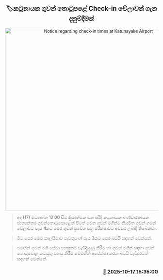 <p align='center'><b><h2 align='center' title='Notice regarding check-in times at Katunayake Airport'>🏷කටුනායක ගුවන් තොටුපළේ Check-in වේලාවන් ගැන දැනුම්දීමක්</h2></b></p>
<p align='center'><img src='https://helakuru.sgp1.cdn.digitaloceanspaces.com/esana/images/lib/airport-archived.jpg' width='600' alt='Notice regarding check-in times at Katunayake Airport'></p>

> අද (17) මධ්‍යාහ්න 12.00 සිට ක්‍රියාත්මක වන පරිදි කටුනායක බණ්ඩාරනායක ජාත්‍යන්තර ගුවන්තොටුපොළෙන් පිටත් වෙන ගුවන් මගීන්ට නියමිත ගුවන් ගමන් වේලාවට පැය 4කට පෙර ගුවන් ප්‍රවේශ පත්‍ර පරීක්ෂාවට අවසර ලබාදී තිබෙනවා.

> මීට පෙර මෙම කාලසීමාව පැවතුණේ පැය 3කට පෙර බවයි සඳහන් වෙන්නේ.

> එමඟින් ගුවන් මගී සේවා පහසුකම් වැඩිදියුණු කිරීම හා ගුවන් මගීන් සඳහා ගුවන් තොටුපොළ කටයුතු පහසු කිරීම මෙමඟින් අපේක්ෂා කරන බවයි වැඩිදුරටත් සඳහන් වෙන්නේ.



<h3 align='right'><a href='https://www.helakuru.lk/esana/p/114551/'>📅 2025-10-17 15:35:00</a></h3>
